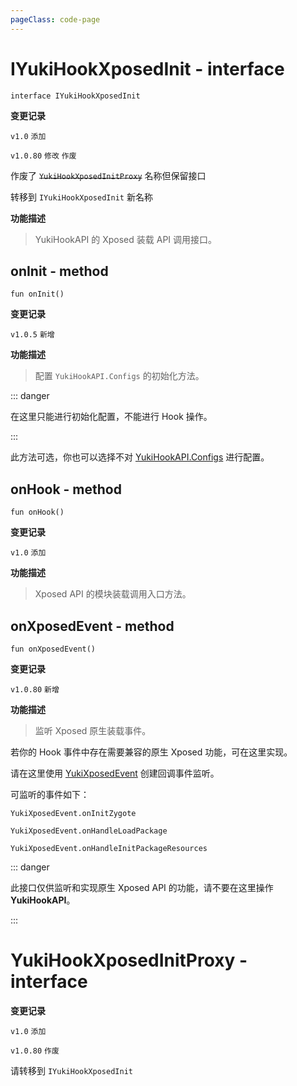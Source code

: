 ```yaml
---
pageClass: code-page
---
```


# IYukiHookXposedInit <span class="symbol">- interface</span>

```kotlin:no-line-numbers
interface IYukiHookXposedInit
```

**变更记录**

`v1.0` `添加`

`v1.0.80` `修改` `作废`

作废了 ~~`YukiHookXposedInitProxy`~~ 名称但保留接口

转移到 `IYukiHookXposedInit` 新名称

**功能描述**

> YukiHookAPI 的 Xposed 装载 API 调用接口。

## onInit <span class="symbol">- method</span>

```kotlin:no-line-numbers
fun onInit()
```

**变更记录**

`v1.0.5` `新增`

**功能描述**

> 配置 `YukiHookAPI.Configs` 的初始化方法。

::: danger

在这里只能进行初始化配置，不能进行 Hook 操作。

:::

此方法可选，你也可以选择不对 [YukiHookAPI.Configs](../../../YukiHookAPI#configs-object) 进行配置。

## onHook <span class="symbol">- method</span>

```kotlin:no-line-numbers
fun onHook()
```

**变更记录**

`v1.0` `添加`

**功能描述**

> Xposed API 的模块装载调用入口方法。

## onXposedEvent <span class="symbol">- method</span>

```kotlin:no-line-numbers
fun onXposedEvent()
```

**变更记录**

`v1.0.80` `新增`

**功能描述**

> 监听 Xposed 原生装载事件。

若你的 Hook 事件中存在需要兼容的原生 Xposed 功能，可在这里实现。

请在这里使用 [YukiXposedEvent](../bridge/event/YukiXposedEvent) 创建回调事件监听。

可监听的事件如下：

`YukiXposedEvent.onInitZygote`

`YukiXposedEvent.onHandleLoadPackage`

`YukiXposedEvent.onHandleInitPackageResources`

::: danger

此接口仅供监听和实现原生 Xposed API 的功能，请不要在这里操作 **YukiHookAPI**。

:::

<h1 class="deprecated">YukiHookXposedInitProxy - interface</h1>

**变更记录**

`v1.0` `添加`

`v1.0.80` `作废`

请转移到 `IYukiHookXposedInit`